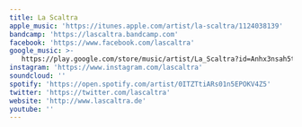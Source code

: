 ```yaml
---
title: La Scaltra
apple_music: 'https://itunes.apple.com/artist/la-scaltra/1124038139'
bandcamp: 'https://lascaltra.bandcamp.com'
facebook: 'https://www.facebook.com/lascaltra'
google_music: >-
   https://play.google.com/store/music/artist/La_Scaltra?id=Anhx3nsah5tqkvpw3p4jv7fqz5y
instagram: 'https://www.instagram.com/lascaltra'
soundcloud: ''
spotify: 'https://open.spotify.com/artist/0ITZTtiARs01n5EPOKV4Z5'
twitter: 'https://twitter.com/lascaltra'
website: 'http://www.lascaltra.de'
youtube: ''
---
```

